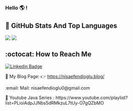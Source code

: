 ### Hello :earth_americas: !

## 📌 GitHub Stats And Top Languages


![](https://github.com/nisaefendioglu/nisaefendioglu/blob/master/generated/overview.svg)
![](https://github.com/nisaefendioglu/nisaefendioglu/blob/master/generated/languages.svg)

## :octocat: How to Reach Me
[![Linkedin Badge](https://img.shields.io/badge/nisaefendioglu-follow%20on%20linkedin-blue?style=for-the-badge&logo=linkedin)](https://www.linkedin.com/in/nisaefendioglu/)


📌 My Blog Page: :point_right: https://nisaefendioglu.blog/ 
<p> :email: Mail: nisaefendioglu0@gmail.com </p>
<p> 📌 Youtube Java Series : https://www.youtube.com/playlist?list=PLioiAdpJJNbs5dRMkzuL7tUy-O7gQZbMO </p>
 
